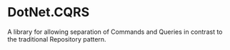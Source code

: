 # DotNet.CQRS
A library for allowing separation of Commands and Queries in contrast to the traditional Repository pattern.
